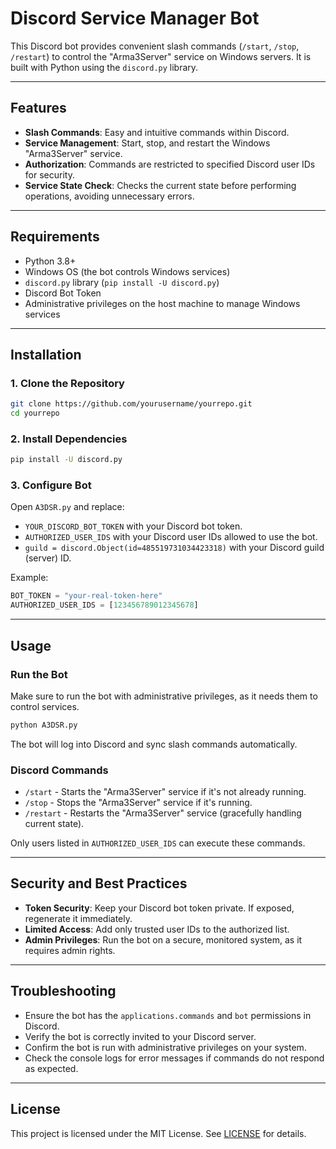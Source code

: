 # Discord Service Manager Bot

This Discord bot provides convenient slash commands (`/start`, `/stop`, `/restart`) to control the "Arma3Server" service on Windows servers. It is built with Python using the `discord.py` library.

---

## Features

- **Slash Commands**: Easy and intuitive commands within Discord.
- **Service Management**: Start, stop, and restart the Windows "Arma3Server" service.
- **Authorization**: Commands are restricted to specified Discord user IDs for security.
- **Service State Check**: Checks the current state before performing operations, avoiding unnecessary errors.

---

## Requirements

- Python 3.8+
- Windows OS (the bot controls Windows services)
- `discord.py` library (`pip install -U discord.py`)
- Discord Bot Token
- Administrative privileges on the host machine to manage Windows services

---

## Installation

### 1. Clone the Repository

```bash
git clone https://github.com/yourusername/yourrepo.git
cd yourrepo
```

### 2. Install Dependencies

```bash
pip install -U discord.py
```

### 3. Configure Bot

Open `A3DSR.py` and replace:

- `YOUR_DISCORD_BOT_TOKEN` with your Discord bot token.
- `AUTHORIZED_USER_IDS` with your Discord user IDs allowed to use the bot.
- `guild = discord.Object(id=485519731034423318)` with your Discord guild (server) ID.

Example:
```python
BOT_TOKEN = "your-real-token-here"
AUTHORIZED_USER_IDS = [123456789012345678]
```

---

## Usage

### Run the Bot

Make sure to run the bot with administrative privileges, as it needs them to control services.

```bash
python A3DSR.py
```

The bot will log into Discord and sync slash commands automatically.

### Discord Commands

- `/start` - Starts the "Arma3Server" service if it's not already running.
- `/stop` - Stops the "Arma3Server" service if it's running.
- `/restart` - Restarts the "Arma3Server" service (gracefully handling current state).

Only users listed in `AUTHORIZED_USER_IDS` can execute these commands.

---

## Security and Best Practices

- **Token Security**: Keep your Discord bot token private. If exposed, regenerate it immediately.
- **Limited Access**: Add only trusted user IDs to the authorized list.
- **Admin Privileges**: Run the bot on a secure, monitored system, as it requires admin rights.

---

## Troubleshooting

- Ensure the bot has the `applications.commands` and `bot` permissions in Discord.
- Verify the bot is correctly invited to your Discord server.
- Confirm the bot is run with administrative privileges on your system.
- Check the console logs for error messages if commands do not respond as expected.

---

## License

This project is licensed under the MIT License. See [LICENSE](LICENSE) for details.


